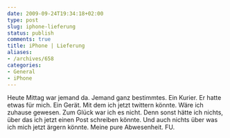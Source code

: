 ```yaml
---
date: 2009-09-24T19:34:18+02:00
type: post
slug: iphone-lieferung
status: publish
comments: true
title: iPhone | Lieferung
aliases:
- /archives/658
categories:
- General
- iPhone
---
```


Heute Mittag war jemand da. Jemand ganz bestimmtes. Ein Kurier. Er hatte etwas für mich. Ein Gerät. Mit dem ich jetzt twittern könnte. Wäre ich zuhause gewesen. Zum Glück war ich es nicht. Denn sonst hätte ich nichts, über das ich jetzt einen Post schreiben könnte. Und auch nichts über was ich mich jetzt ärgern könnte. Meine pure Abwesenheit. FU.

